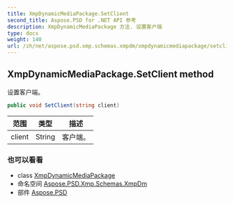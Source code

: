```yaml
---
title: XmpDynamicMediaPackage.SetClient
second_title: Aspose.PSD for .NET API 参考
description: XmpDynamicMediaPackage 方法. 设置客户端
type: docs
weight: 140
url: /zh/net/aspose.psd.xmp.schemas.xmpdm/xmpdynamicmediapackage/setclient/
---
```

## XmpDynamicMediaPackage.SetClient method

设置客户端。

```csharp
public void SetClient(string client)
```

| 范围 | 类型 | 描述 |
| --- | --- | --- |
| client | String | 客户端。 |

### 也可以看看

* class [XmpDynamicMediaPackage](../)
* 命名空间 [Aspose.PSD.Xmp.Schemas.XmpDm](../../xmpdynamicmediapackage/)
* 部件 [Aspose.PSD](../../../)


